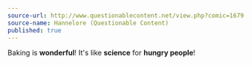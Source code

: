 ```yaml
---
source-url: http://www.questionablecontent.net/view.php?comic=1679
source-name: Hannelore (Questionable Content)
published: true
---
```


<p>Baking is <strong>wonderful</strong>! It's like <strong>science</strong> for <strong>hungry people</strong>!</p>


